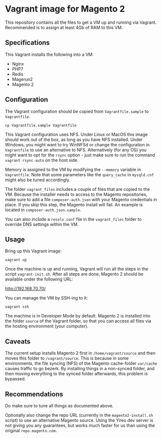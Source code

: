 # Vagrant image for Magento 2
This repository contains all the files to get a VM up and running via Vagrant. Recommended is to assign at least 4Gb of RAM to this VM.

## Specifications
This Vagrant installs the following into a VM:
- Nginx
- PHP7
- Redis
- Magerun2
- Magento 2

## Configuration
The Vagrant configuration should be copied from `Vagrantfile.sample` to `Vagrantfile`.

    cp Vagrantfile.sample Vagrantfile

This Vagrant configuration uses NFS. Under Linux or MacOS this image should work out of the box, as long
as you have NFS installed. Under Windows, you might want to try WinNFSd or change the configuration in 
`Vagrantfile` to use an alternative to NFS. Alternatively (for any OS) you might want to opt for the `rsync` option -
just make sure to run the command `vagrant rsync-auto` on the host side.

Memory is assigned to the VM by modifying the `--memory` variable in `Vagrantfile`. Note that some
parameters like the `query_cache` in `mysqld.cnf` might also be tuned accordingly.

The folder `vagrant_files` includes a couple of files that are copied to the VM. Because the installer needs
to access to the Magento repositories, make sure to add a file `composer-auth.json` with your Magento
credentials in place. If you skip this step, the Magento install will fail. An example is located in
`composer-auth.json.sample`.

You can also include a `resolv.conf` file in the `vagrant_files` folder to override DNS settings within the VM.

## Usage
Bring up this Vagrant image:

    vagrant up

Once the machine is up and running, Vagrant will run all the steps in the script `vagrant-init.sh`. After
all steps are done, Magento 2 should be available under the following URL:

http://192.168.70.70/

You can manage the VM by SSH-ing to it:

    vagrant ssh

The machine is in Developer Mode by default. Magento 2 is installed into the folder `source` of the
Vagrant folder, so that you can access all files via the hosting environment (your computer).

## Caveats
The current setup installs Magento 2 first in `/home/vagrant/source` and then moves this folder to `/vagrant/source`.
This is because in some environments, the file syncing (NFS) of the Magento cache-folder `var/cache` causes traffic to
go bezerk. By installing things in a non-synced folder, and then moving everything to the synced folder afterwards, this
problem is bypassed.

## Recommendations
Do make sure to tune all things as documented above.

Optionally also change the repo URL (currently in the `magento2-install.sh` script) to use an alternative Magento source. Using the
  Yireo dev server is not giving you any guarantees, but works much faster for us than using the original `repo.magento.com`.
